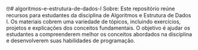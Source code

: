 🤓# algoritmos-e-estrutura-de-dados-I
Sobre:
Este repositório reúne recursos para estudantes da disciplina de Algoritmos e Estrutura de Dados I. Os materiais cobrem uma variedade de tópicos, incluindo exercícios, projetos e explicações dos conceitos fundamentais. O objetivo é ajudar os estudantes a compreenderem melhor os conceitos abordados na disciplina e desenvolverem suas habilidades de programação.
